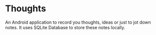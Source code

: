 # Thoughts
An Android application to record you thoughts, ideas or just to jot down notes. It uses SQLite Database to store these notes locally.


